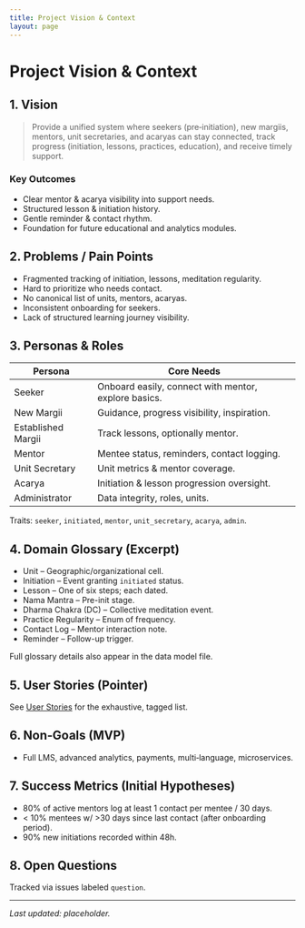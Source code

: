 ```yaml
---
title: Project Vision & Context
layout: page
---
```


# Project Vision & Context

## 1. Vision
> Provide a unified system where seekers (pre‑initiation), new margiis, mentors, unit secretaries, and acaryas can stay connected, track progress (initiation, lessons, practices, education), and receive timely support.

### Key Outcomes
- Clear mentor & acarya visibility into support needs.
- Structured lesson & initiation history.
- Gentle reminder & contact rhythm.
- Foundation for future educational and analytics modules.

## 2. Problems / Pain Points
- Fragmented tracking of initiation, lessons, meditation regularity.
- Hard to prioritize who needs contact.
- No canonical list of units, mentors, acaryas.
- Inconsistent onboarding for seekers.
- Lack of structured learning journey visibility.

## 3. Personas & Roles
| Persona | Core Needs |
|---------|------------|
| Seeker | Onboard easily, connect with mentor, explore basics. |
| New Margii | Guidance, progress visibility, inspiration. |
| Established Margii | Track lessons, optionally mentor. |
| Mentor | Mentee status, reminders, contact logging. |
| Unit Secretary | Unit metrics & mentor coverage. |
| Acarya | Initiation & lesson progression oversight. |
| Administrator | Data integrity, roles, units. |

Traits: `seeker`, `initiated`, `mentor`, `unit_secretary`, `acarya`, `admin`.

## 4. Domain Glossary (Excerpt)
- Unit – Geographic/organizational cell.
- Initiation – Event granting `initiated` status.
- Lesson – One of six steps; each dated.
- Nama Mantra – Pre-init stage.
- Dharma Chakra (DC) – Collective meditation event.
- Practice Regularity – Enum of frequency.
- Contact Log – Mentor interaction note.
- Reminder – Follow-up trigger.

Full glossary details also appear in the data model file.

## 5. User Stories (Pointer)
See [User Stories](./user-stories.md) for the exhaustive, tagged list.

## 6. Non‑Goals (MVP)
- Full LMS, advanced analytics, payments, multi‑language, microservices.

## 7. Success Metrics (Initial Hypotheses)
- 80% of active mentors log at least 1 contact per mentee / 30 days.
- < 10% mentees w/ >30 days since last contact (after onboarding period).
- 90% new initiations recorded within 48h.

## 8. Open Questions
Tracked via issues labeled `question`.

---
_Last updated: placeholder._
